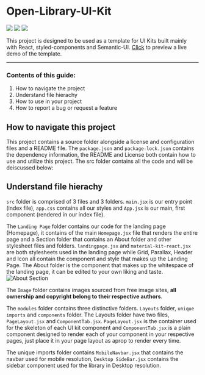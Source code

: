 # Open-Library-UI-Kit #

<p>
    <a href="https://github.com/ShafSpecs/Open-Library-UI-Kit/blob/main/LICENSE" alt="License">
        <img src="https://img.shields.io/github/license/ShafSpecs/Open-Library-UI-Kit" /></a>
   <a href="https://github.com/ShafSpecs/Open-Library-UI-Kit/stargazers" alt="Stars">
        <img src="https://img.shields.io/github/stars/ShafSpecs/Open-Library-UI-Kit" /></a>
  <a href="https://github.com/ShafSpecs/Open-Library-UI-Kit/network/members" alt="Forks">
        <img src="https://img.shields.io/github/forks/ShafSpecs/Open-Library-UI-Kit" /></a>
</p>

This project is designed to be used as a template for UI Kits built mainly with React, styled-components and Semantic-UI. [Click](https://openlibrary-ui-kit.vercel.app) to preview a live demo of the template.

---

### Contents of this guide: ###

1. How to navigate the project
2. Understand file hierachy
3. How to use in your project
4. How to report a bug or request a feature


## How to navigate this project

This project contains a source folder alongside a license and configuration files and a README file.
The `package.json` and `package-lock.json` contains the dependency information, the README and License both contain how to use and utilize this project. 
The src folder contains all the code and will be deiscussed below:


## Understand file hierachy

`src` folder is comprised of 3 files and 3 folders. `main.jsx` is our entry point (index file), `app.css` contains all our styles and `App.jsx` is our main, first component (rendered in our index file). 


The `Landing Page` folder contains our code for the landing page (Homepage), it contains of the main `Homepage.jsx` file that renders the entire page and a Section folder that contains an About folder and other stylesheet files and folders. `landingpage.jsx` and `material-kit-react.jsx` are both stylesheets used in the landing page while Grid, Parallax, Header and Icon all contain the component and style that makes up the Landing Page. The About folder is the component that makes up the whitespace of the landing page, it can be edited to your own liking and taste. 
![About Section](https://user-images.githubusercontent.com/69679506/127505904-5f8632c1-58c0-4fc7-b8ac-fdcfaed0462b.png)



The `Image` folder contains images sourced from free image sites, **all ownership and copyright belong to their respective authors**.


The `modules` folder contains three distinctive folders. `Layouts` folder, `unique imports` and `components` folder. The Layouts folder have two files, `PageLayout.jsx` and `ComponentTab.jsx`. `PageLayout.jsx` is the container used for the skeleton of each UI kit component and `ComponentTab.jsx` is a plain component designed to render each of your component in your respective pages, just place it in your page layout as aprop to render every time.

The unique imports folder contains `MobileNavbar.jsx` that contains the navbar used for mobile resolution, `Desktop SideBar.jsx` contains  the sidebar component used for the library in Desktop resolution. 
